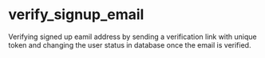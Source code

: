 # verify_signup_email


Verifying signed up eamil address by sending a verification link with unique token and changing the user status in database once the email is verified.
